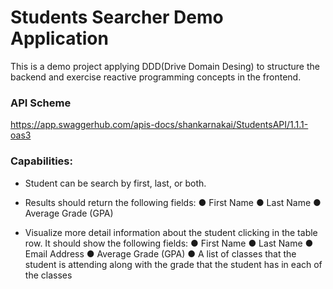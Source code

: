 # Students Searcher Demo Application

This is a demo project applying DDD(Drive Domain Desing) to structure the backend and exercise reactive programming concepts in the frontend.

### API Scheme
https://app.swaggerhub.com/apis-docs/shankarnakai/StudentsAPI/1.1.1-oas3 

### Capabilities:
- Student can be search by first, last, or both.
- Results should return the following fields:
● First Name
● Last Name
● Average Grade (GPA)

- Visualize more detail information about the student clicking in the table row. It should show the following fields:
● First Name
● Last Name
● Email Address
● Average Grade (GPA)
● A list of classes that the student is attending along with the grade that the student has in each of the classes
